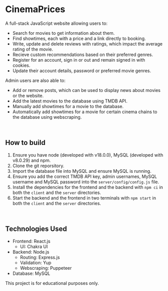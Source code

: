 # CinemaPrices

A full-stack JavaScript website allowing users to:

- Search for movies to get information about them.
- Find showtimes, each with a price and a link directly to booking.
- Write, update and delete reviews with ratings, which impact the average rating of the movie.
- Recieve custom recommendations based on their preferred genres.
- Register for an account, sign in or out and remain signed in with cookies.
- Update their account details, password or preferred movie genres.

Admin users are also able to:

- Add or remove posts, which can be used to display news about movies or the website.
- Add the latest movies to the database using TMDB API.
- Manually add showtimes for a movie to the database.
- Automatically add showtimes for a movie for certain cinema chains to the database using webscraping.

<br/>

## How to build

1. Ensure you have node (developed with v18.0.0), MySQL (developed with v8.0.29) and npm.
2. Clone the git reporsitory.
3. Import the database file into MySQL and ensure MySQL is running.
4. Ensure you add the correct TMDB API key, admin usernames, MySQL username and MySQL password into the `server/config/config.js` file.
5. Install the dependencies for the frontend and the backend with `npm ci` in both the `client` and the `server` directories.
6. Start the backend and the frontend in two terminals with `npm start` in both the `client` and the `server` directories.

<br/>

## Technologies Used

- Frontend: React.js
  - UI: Chakra UI
- Backend: Node.js
  - Routing: Express.js
  - Validation: Yup
  - Webscraping: Puppeteer
- Database: MySQL

This project is for educational purposes only.

